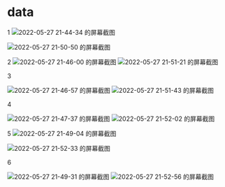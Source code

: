 # data  

1 
![2022-05-27 21-44-34 的屏幕截图](https://user-images.githubusercontent.com/58176267/170711745-b7ba9bda-38db-48d3-b547-decf88ed7557.png)

![2022-05-27 21-50-50 的屏幕截图](https://user-images.githubusercontent.com/58176267/170712839-da16e12d-7c40-4133-9e82-acd876cbff34.png)


2
![2022-05-27 21-46-00 的屏幕截图](https://user-images.githubusercontent.com/58176267/170711985-bdf47b88-5649-40b2-a48b-8621b18b1b59.png)
![2022-05-27 21-51-21 的屏幕截图](https://user-images.githubusercontent.com/58176267/170712921-c3715dbd-c2eb-4a99-ba00-f8ac061b6618.png)


3  

![2022-05-27 21-46-57 的屏幕截图](https://user-images.githubusercontent.com/58176267/170712137-6214db4a-8786-4e2d-adcd-087641c9dbaa.png)
![2022-05-27 21-51-43 的屏幕截图](https://user-images.githubusercontent.com/58176267/170712979-a3fb3802-de3a-4a12-9d63-bce0e12e712a.png)


4

![2022-05-27 21-47-37 的屏幕截图](https://user-images.githubusercontent.com/58176267/170712241-019ffc73-5a8d-4930-936c-3bc7ebc7e487.png)
![2022-05-27 21-52-02 的屏幕截图](https://user-images.githubusercontent.com/58176267/170713087-98106978-4303-4930-b16a-4ca00bfb31c6.png)


5
![2022-05-27 21-49-04 的屏幕截图](https://user-images.githubusercontent.com/58176267/170712485-f2f6b5a5-a91f-4507-83b6-392413bf9dfc.png)

![2022-05-27 21-52-33 的屏幕截图](https://user-images.githubusercontent.com/58176267/170713163-5cc81bf2-d536-47b5-bd40-8a8c6a568ad9.png)

6

![2022-05-27 21-49-31 的屏幕截图](https://user-images.githubusercontent.com/58176267/170712583-704be60f-c5a2-4709-b94f-e137e25582db.png)
![2022-05-27 21-52-56 的屏幕截图](https://user-images.githubusercontent.com/58176267/170713221-56666e4b-7de3-49b7-87f5-c7c77a0e0b69.png)

